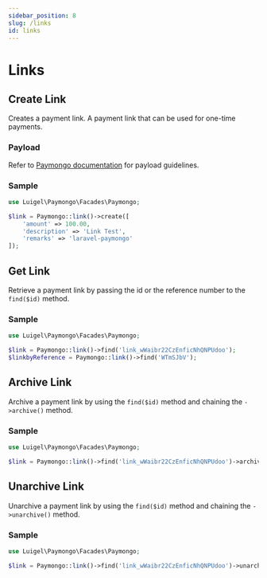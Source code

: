 ```yaml
---
sidebar_position: 8
slug: /links
id: links
---
```


# Links

## Create Link

Creates a payment link. A payment link that can be used for one-time payments.

### Payload

Refer to [Paymongo documentation](https://developers.paymongo.com/reference/links-resource) for payload guidelines.

### Sample

```php
use Luigel\Paymongo\Facades\Paymongo;

$link = Paymongo::link()->create([
    'amount' => 100.00,
    'description' => 'Link Test',
    'remarks' => 'laravel-paymongo'
]);
```

## Get Link

Retrieve a payment link by passing the id or the reference number to the `find($id)` method.

### Sample

```php
use Luigel\Paymongo\Facades\Paymongo;

$link = Paymongo::link()->find('link_wWaibr22CzEnficNhQNPUdoo');
$linkbyReference = Paymongo::link()->find('WTmSJbV');
```

## Archive Link

Archive a payment link by using the `find($id)` method and chaining the `->archive()` method.

### Sample

```php
use Luigel\Paymongo\Facades\Paymongo;

$link = Paymongo::link()->find('link_wWaibr22CzEnficNhQNPUdoo')->archive();
```

## Unarchive Link

Unarchive a payment link by using the `find($id)` method and chaining the `->unarchive()` method.

### Sample

```php
use Luigel\Paymongo\Facades\Paymongo;

$link = Paymongo::link()->find('link_wWaibr22CzEnficNhQNPUdoo')->unarchive();
```

